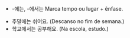 - -에는, -에서는
Marca tempo ou lugar + ênfase.
* 주말에는 쉬어요. (Descanso no fim de semana.)
* 학교에서는 공부해요. (Na escola, estudo.)